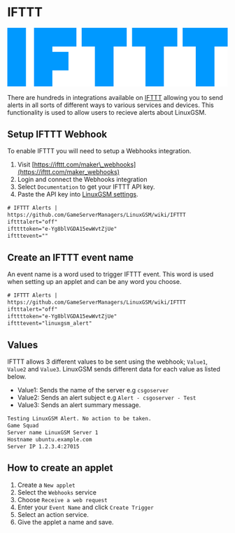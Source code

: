 # IFTTT

![](../.gitbook/assets/ifttt_logo.png)

There are hundreds in integrations available on [IFTTT](https://ifttt.com) allowing you to send alerts in all sorts of different ways to various services and devices. This functionality is used to allow users to recieve alerts about LinuxGSM.

## Setup IFTTT Webhook

To enable IFTTT you will need to setup a Webhooks integration.

1. Visit [https://ifttt.com/maker\_webhooks](https://ifttt.com/maker_webhooks)
2. Login and connect the Webhooks integration
3. Select `Documentation` to get your IFTTT API key.
4. Paste the API key into [LinuxGSM settings](../configuration/linuxgsm-config.md).

```text
# IFTTT Alerts | https://github.com/GameServerManagers/LinuxGSM/wiki/IFTTT
iftttalert="off"
ifttttoken="e-Yg8blVGDA15ewWvtZjUe"
iftttevent=""
```

## Create an IFTTT event name

An event name is a word used to trigger IFTTT event. This word is used when setting up an applet and can be any word you choose.

```text
# IFTTT Alerts | https://github.com/GameServerManagers/LinuxGSM/wiki/IFTTT
iftttalert="off"
ifttttoken="e-Yg8blVGDA15ewWvtZjUe"
iftttevent="linuxgsm_alert"
```

## Values

IFTTT allows 3 different values to be sent using the webhook; `Value1`, `Value2` and `Value3`. LinuxGSM sends different data for each value as listed below.

* Value1: Sends the name of the server e.g `csgoserver`
* Value2: Sends an alert subject e.g `Alert - csgoserver - Test`
* Value3: Sends an alert summary message.

```text
Testing LinuxGSM Alert. No action to be taken.
Game Squad
Server name LinuxGSM Server 1
Hostname ubuntu.example.com
Server IP 1.2.3.4:27015
```

## How to create an applet

1. Create a `New applet`
2. Select the `Webhooks` service
3. Choose `Receive a web request`
4. Enter your `Event Name` and click `Create Trigger`
5. Select an action service.
6. Give the applet a name and save.

